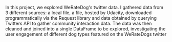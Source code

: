 In this project, we explored WeRateDog's twitter data. I gathered data from 3 different sources: a local file, a file, hosted by Udacity, downloaded programmatically via the Request library and data obtained by querying Twitters API to gather community interaction data. The data was then cleaned and joined into a single DataFrame to be explored, investigating the user engagement of different dog types featured on the WeRateDogs twitter